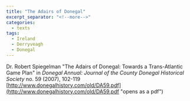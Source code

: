 ```yaml
---
title: "The Adairs of Donegal"
excerpt_separator: "<!--more-->"
categories:
  - texts
tags:
  - Ireland
  - Derryveagh
  - Donegal
---
```

Dr. Robert Spiegelman "The Adairs of Donegal: Towards a Trans-Atlantic Game Plan" in _Donegal Annual: Journal of the County Donegal
Historical Society_ no. 59 (2007), 102-119 [http://www.donegalhistory.com/old/DA59.pdf](http://www.donegalhistory.com/old/DA59.pdf "opens as a pdf")
